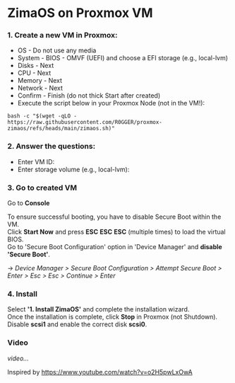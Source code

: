 # ZimaOS on Proxmox VM

### 1. Create a new VM in Proxmox:
* OS - Do not use any media
* System - BIOS - OMVF (UEFI) and choose a EFI storage (e.g., local-lvm)
* Disks - Next
* CPU - Next
* Memory - Next
* Network - Next
* Confirm - Finish (do not thick Start after created)
* Execute the script below in your Proxmox Node (not in the VM!):
```
bash -c "$(wget -qLO - https://raw.githubusercontent.com/R0GGER/proxmox-zimaos/refs/heads/main/zimaos.sh)"
```

### 2. Answer the questions:
* Enter VM ID:
* Enter storage volume (e.g., local-lvm):

### 3. Go to created VM
Go to **Console** 
    
To ensure successful booting, you have to disable Secure Boot within the VM.   
Click **Start Now** and press **ESC** **ESC** **ESC** (multiple times) to load the virtual BIOS.    
Go to 'Secure Boot Configuration' option in 'Device Manager' and **disable 'Secure Boot'**.    
    
-> _Device Manager > Secure Boot Configuration > Attempt Secure Boot > Enter > Esc > Esc > Continue > Enter_

### 4. Install
Select **'1. Install ZimaOS'** and complete the installation wizard.   
Once the installation is complete, click **Stop** in Proxmox (not Shutdown). Disable **scsi1** and enable the correct disk **scsi0**.

### Video
*video...*

Inspired by https://www.youtube.com/watch?v=o2H5pwLxOwA
